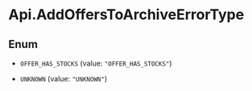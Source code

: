 # Api.AddOffersToArchiveErrorType

## Enum


* `OFFER_HAS_STOCKS` (value: `"OFFER_HAS_STOCKS"`)

* `UNKNOWN` (value: `"UNKNOWN"`)


